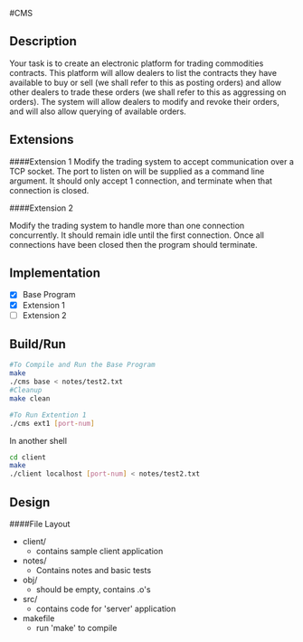 #CMS

Description
-----

Your task is to create an electronic platform for trading commodities contracts. This platform will allow dealers to list the contracts they have available to buy or sell (we shall refer to this as posting orders) and allow other dealers to trade these orders (we shall refer to this as aggressing on orders). The system will allow dealers to modify and revoke their orders, and will also allow querying of available orders. 

Extensions
-----

####Extension 1
Modify the trading system to accept communication over a TCP socket. The port to listen on will be supplied as a command line argument. It should only accept 1 connection, and terminate when that connection is closed.

####Extension 2

Modify the trading system to handle more than one connection concurrently. It should remain idle until the first connection. Once all connections have been closed then the program should terminate. 

Implementation
------

- [x] Base Program
- [x] Extension 1
- [ ] Extension 2

Build/Run
-----

```bash
#To Compile and Run the Base Program
make
./cms base < notes/test2.txt
#Cleanup
make clean
```
```bash
#To Run Extention 1
./cms ext1 [port-num]
```
In another shell

```bash
cd client
make
./client localhost [port-num] < notes/test2.txt
```


Design
-----
####File Layout

- client/
	- contains sample client application
- notes/
	- Contains notes and basic tests
- obj/
	- should be empty, contains .o's
- src/
	- contains code for 'server' application
- makefile
	- run 'make' to compile  









